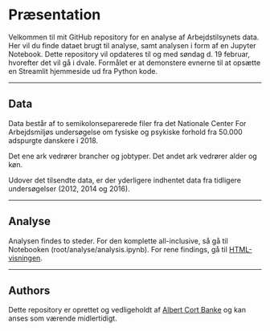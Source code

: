 # Præsentation
Velkommen til mit GitHub repository for en analyse af Arbejdstilsynets data. Her vil du finde dataet brugt til analyse, samt analysen i form af en Jupyter Notebook. Dette repository vil opdateres til og med søndag d. 19 februar, hvorefter det vil gå i dvale. Formålet er at demonstere evnerne til at opsætte en Streamlit hjemmeside ud fra Python kode.

---

## Data
Data består af to semikolonseparerede filer fra det Nationale Center For Arbejdsmiljøs undersøgelse om fysiske og psykiske forhold fra 50.000 adspurgte danskere i 2018.

Det ene ark vedrører brancher og jobtyper. Det andet ark vedrører alder og køn.

Udover det tilsendte data, er der yderligere indhentet data fra tidligere undersøgelser (2012, 2014 og 2016). 

---

## Analyse

Analysen findes to steder. For den komplette all-inclusive, så gå til Notebooken (root/analyse/analysis.ipynb). For rene findings, gå til [HTML-visningen](https://albertbanke-case-analyseapp-ghjgeb.streamlit.app/).

---

## Authors
Dette repository er oprettet og vedligeholdt af [Albert Cort Banke](https://www.linkedin.com/in/albert-cort-banke-74b19413b/) og kan anses som værende midlertidigt. 

